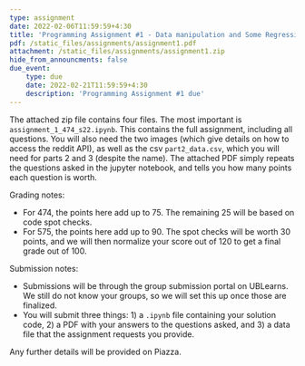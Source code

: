 ```yaml
---
type: assignment
date: 2022-02-06T11:59:59+4:30
title: 'Programming Assignment #1 - Data manipulation and Some Regression'
pdf: /static_files/assignments/assignment1.pdf
attachment: /static_files/assignments/assignment1.zip
hide_from_announcments: false
due_event: 
    type: due
    date: 2022-02-21T11:59:59+4:30
    description: 'Programming Assignment #1 due'
---
```

The attached zip file contains four files. The most important is ```assignment_1_474_s22.ipynb```. This contains the full assignment, including all questions. You will also need the two images (which give details on how to access the reddit API), as well as the csv ```part2_data.csv```, which you will need for parts 2 and 3 (despite the name). The attached PDF simply repeats the questions asked in the jupyter notebook, and tells you how many points each question is worth.

Grading notes:
- For 474, the points here add up to 75. The remaining 25 will be based on code spot checks.
- For 575, the points here add up to 90. The spot checks will be worth 30 points, and we will then normalize your score out of 120 to get a final grade out of 100.

Submission notes:
- Submissions will be through the group submission portal on UBLearns. We still do not know your groups, so we will set this up once those are finalized.
- You will submit three things: 1) a ```.ipynb``` file containing your solution code, 2) a PDF with your answers to the questions asked, and 3) a data file that the assignment requests you provide.

Any further details will be provided on Piazza.